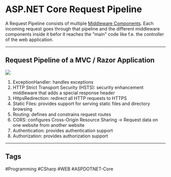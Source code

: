 # ASP.NET Core Request Pipeline

A Request Pipeline consists of multiple [Middleware Components](). Each incoming request goes through that pipeline and the different middleware components inside it befor it reaches the "main" code like f.e. the controller of the web application.

***

## Request Pipeline of a MVC / Razor Application

![](https://i.imgur.com/DTj1uci.png)

1. ExceptionHandler: handles exceptions
2. HTTP Strict Transport Security (HSTS): security enhancement middleware that adds a special response header
3. HttpsRedirection: redirect all HTTP requests to HTTPS
4. Static Files: provides support for serving static files and directory browsing
5. Routing: defines and constrains request routes
6. CORS: configures Cross-Origin Resource Sharing -> Request data on one website from another website
7. Authentication: provides authentication support
8. Authorization: provides authorization support

***

## Tags

#Programming #CSharp #WEB #ASPDOTNET-Core